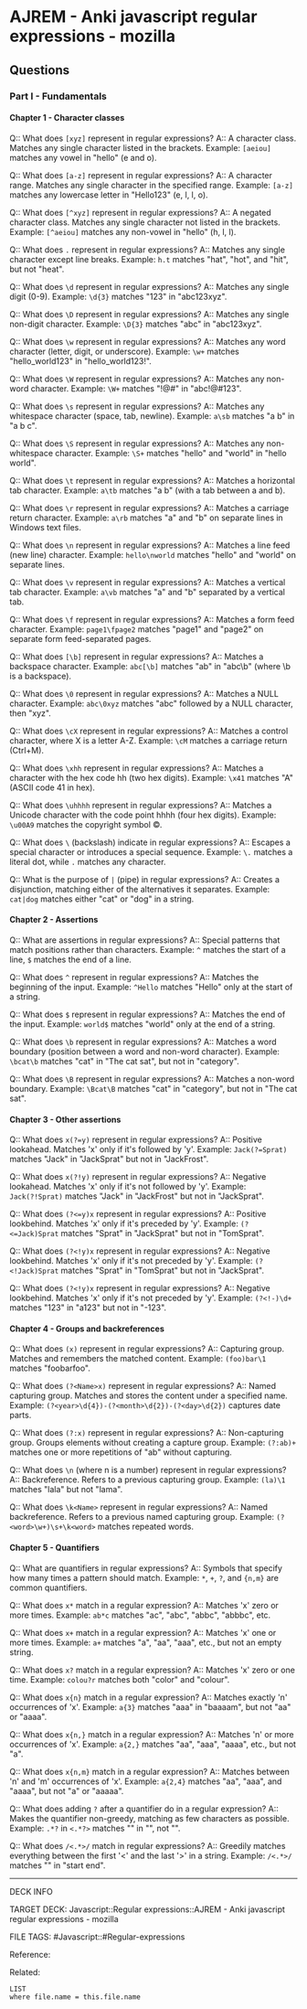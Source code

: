 # AJREM - Anki javascript regular expressions - mozilla

## Questions

### Part I - Fundamentals

<!-- https://developer.mozilla.org/en-US/docs/Web/JavaScript/Guide/Regular_expressions/Cheatsheet -->

#### Chapter 1 - Character classes

Q:: What does `[xyz]` represent in regular expressions?
A:: A character class. Matches any single character listed in the brackets.
Example: `[aeiou]` matches any vowel in "hello" (e and o).

Q:: What does `[a-z]` represent in regular expressions?
A:: A character range. Matches any single character in the specified range.
Example: `[a-z]` matches any lowercase letter in "Hello123" (e, l, l, o).

Q:: What does `[^xyz]` represent in regular expressions?
A:: A negated character class. Matches any single character not listed in the brackets.
Example: `[^aeiou]` matches any non-vowel in "hello" (h, l, l).

Q:: What does `.` represent in regular expressions?
A:: Matches any single character except line breaks.
Example: `h.t` matches "hat", "hot", and "hit", but not "heat".

Q:: What does `\d` represent in regular expressions?
A:: Matches any single digit (0-9).
Example: `\d{3}` matches "123" in "abc123xyz".

Q:: What does `\D` represent in regular expressions?
A:: Matches any single non-digit character.
Example: `\D{3}` matches "abc" in "abc123xyz".

Q:: What does `\w` represent in regular expressions?
A:: Matches any word character (letter, digit, or underscore).
Example: `\w+` matches "hello_world123" in "hello_world123!".

Q:: What does `\W` represent in regular expressions?
A:: Matches any non-word character.
Example: `\W+` matches "!@#" in "abc!@#123".

Q:: What does `\s` represent in regular expressions?
A:: Matches any whitespace character (space, tab, newline).
Example: `a\sb` matches "a b" in "a b c".

Q:: What does `\S` represent in regular expressions?
A:: Matches any non-whitespace character.
Example: `\S+` matches "hello" and "world" in "hello world".

Q:: What does `\t` represent in regular expressions?
A:: Matches a horizontal tab character.
Example: `a\tb` matches "a    b" (with a tab between a and b).

Q:: What does `\r` represent in regular expressions?
A:: Matches a carriage return character.
Example: `a\rb` matches "a" and "b" on separate lines in Windows text files.

Q:: What does `\n` represent in regular expressions?
A:: Matches a line feed (new line) character.
Example: `hello\nworld` matches "hello" and "world" on separate lines.

Q:: What does `\v` represent in regular expressions?
A:: Matches a vertical tab character.
Example: `a\vb` matches "a" and "b" separated by a vertical tab.

Q:: What does `\f` represent in regular expressions?
A:: Matches a form feed character.
Example: `page1\fpage2` matches "page1" and "page2" on separate form feed-separated pages.

Q:: What does `[\b]` represent in regular expressions?
A:: Matches a backspace character.
Example: `abc[\b]` matches "ab" in "abc\b" (where \b is a backspace).

Q:: What does `\0` represent in regular expressions?
A:: Matches a NULL character.
Example: `abc\0xyz` matches "abc" followed by a NULL character, then "xyz".

Q:: What does `\cX` represent in regular expressions?
A:: Matches a control character, where X is a letter A-Z.
Example: `\cM` matches a carriage return (Ctrl+M).

Q:: What does `\xhh` represent in regular expressions?
A:: Matches a character with the hex code hh (two hex digits).
Example: `\x41` matches "A" (ASCII code 41 in hex).

Q:: What does `\uhhhh` represent in regular expressions?
A:: Matches a Unicode character with the code point hhhh (four hex digits).
Example: `\u00A9` matches the copyright symbol ©.

Q:: What does `\` (backslash) indicate in regular expressions?
A:: Escapes a special character or introduces a special sequence.
Example: `\.` matches a literal dot, while `.` matches any character.

Q:: What is the purpose of `|` (pipe) in regular expressions?
A:: Creates a disjunction, matching either of the alternatives it separates.
Example: `cat|dog` matches either "cat" or "dog" in a string.

#### Chapter 2 - Assertions

Q:: What are assertions in regular expressions?
A:: Special patterns that match positions rather than characters.
Example: `^` matches the start of a line, `$` matches the end of a line.

Q:: What does `^` represent in regular expressions?
A:: Matches the beginning of the input.
Example: `^Hello` matches "Hello" only at the start of a string.

Q:: What does `$` represent in regular expressions?
A:: Matches the end of the input.
Example: `world$` matches "world" only at the end of a string.

Q:: What does `\b` represent in regular expressions?
A:: Matches a word boundary (position between a word and non-word character).
Example: `\bcat\b` matches "cat" in "The cat sat", but not in "category".

Q:: What does `\B` represent in regular expressions?
A:: Matches a non-word boundary.
Example: `\Bcat\B` matches "cat" in "category", but not in "The cat sat".

#### Chapter 3 - Other assertions

Q:: What does `x(?=y)` represent in regular expressions?
A:: Positive lookahead. Matches 'x' only if it's followed by 'y'.
Example: `Jack(?=Sprat)` matches "Jack" in "JackSprat" but not in "JackFrost".

Q:: What does `x(?!y)` represent in regular expressions?
A:: Negative lookahead. Matches 'x' only if it's not followed by 'y'.
Example: `Jack(?!Sprat)` matches "Jack" in "JackFrost" but not in "JackSprat".

Q:: What does `(?<=y)x` represent in regular expressions?
A:: Positive lookbehind. Matches 'x' only if it's preceded by 'y'.
Example: `(?<=Jack)Sprat` matches "Sprat" in "JackSprat" but not in "TomSprat".

Q:: What does `(?<!y)x` represent in regular expressions?
A:: Negative lookbehind. Matches 'x' only if it's not preceded by 'y'.
Example: `(?<!Jack)Sprat` matches "Sprat" in "TomSprat" but not in "JackSprat".

Q:: What does `(?<!y)x` represent in regular expressions?
A:: Negative lookbehind. Matches 'x' only if it's not preceded by 'y'.
Example: `(?<!-)\d+` matches "123" in "a123" but not in "-123".

#### Chapter 4 - Groups and backreferences

Q:: What does `(x)` represent in regular expressions?
A:: Capturing group. Matches and remembers the matched content.
Example: `(foo)bar\1` matches "foobarfoo".

Q:: What does `(?<Name>x)` represent in regular expressions?
A:: Named capturing group. Matches and stores the content under a specified name.
Example: `(?<year>\d{4})-(?<month>\d{2})-(?<day>\d{2})` captures date parts.

Q:: What does `(?:x)` represent in regular expressions?
A:: Non-capturing group. Groups elements without creating a capture group.
Example: `(?:ab)+` matches one or more repetitions of "ab" without capturing.

Q:: What does `\n` (where n is a number) represent in regular expressions?
A:: Backreference. Refers to a previous capturing group.
Example: `(la)\1` matches "lala" but not "lama".

Q:: What does `\k<Name>` represent in regular expressions?
A:: Named backreference. Refers to a previous named capturing group.
Example: `(?<word>\w+)\s+\k<word>` matches repeated words.

#### Chapter 5 - Quantifiers

Q:: What are quantifiers in regular expressions?
A:: Symbols that specify how many times a pattern should match.
Example: `*`, `+`, `?`, and `{n,m}` are common quantifiers.

Q:: What does `x*` match in a regular expression?
A:: Matches 'x' zero or more times.
Example: `ab*c` matches "ac", "abc", "abbc", "abbbc", etc.

Q:: What does `x+` match in a regular expression?
A:: Matches 'x' one or more times.
Example: `a+` matches "a", "aa", "aaa", etc., but not an empty string.

Q:: What does `x?` match in a regular expression?
A:: Matches 'x' zero or one time.
Example: `colou?r` matches both "color" and "colour".

Q:: What does `x{n}` match in a regular expression?
A:: Matches exactly 'n' occurrences of 'x'.
Example: `a{3}` matches "aaa" in "baaaam", but not "aa" or "aaaa".

Q:: What does `x{n,}` match in a regular expression?
A:: Matches 'n' or more occurrences of 'x'.
Example: `a{2,}` matches "aa", "aaa", "aaaa", etc., but not "a".

Q:: What does `x{n,m}` match in a regular expression?
A:: Matches between 'n' and 'm' occurrences of 'x'.
Example: `a{2,4}` matches "aa", "aaa", and "aaaa", but not "a" or "aaaaa".

Q:: What does adding `?` after a quantifier do in a regular expression?
A:: Makes the quantifier non-greedy, matching as few characters as possible.
Example: `.*?` in `<.*?>` matches "<foo>" in "<foo><bar>", not "<foo><bar>".

Q:: What does `/<.*>/` match in regular expressions?
A:: Greedily matches everything between the first '<' and the last '>' in a string.
Example: `/<.*>/` matches "<foo><bar>" in "start <foo><bar> end".

---

DECK INFO

TARGET DECK: Javascript::Regular expressions::AJREM - Anki javascript regular expressions - mozilla

FILE TAGS: #Javascript::#Regular-expressions

Reference:

Related:

```dataview
LIST
where file.name = this.file.name
```

